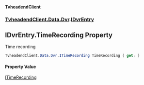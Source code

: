 #### [TvheadendClient](./index.md 'index')
### [TvheadendClient.Data.Dvr](./TvheadendClient-Data-Dvr.md 'TvheadendClient.Data.Dvr').[IDvrEntry](./TvheadendClient-Data-Dvr-IDvrEntry.md 'TvheadendClient.Data.Dvr.IDvrEntry')
## IDvrEntry.TimeRecording Property
Time recording  
```csharp
TvheadendClient.Data.Dvr.ITimeRecording TimeRecording { get; }
```
#### Property Value
[ITimeRecording](./TvheadendClient-Data-Dvr-ITimeRecording.md 'TvheadendClient.Data.Dvr.ITimeRecording')  
